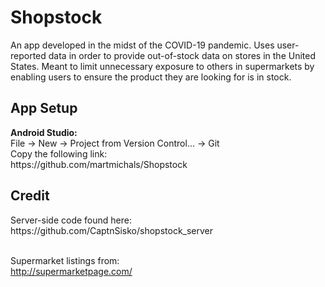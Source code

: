 # Shopstock

An app developed in the midst of the COVID-19 pandemic. Uses user-reported data in order to provide out-of-stock data on stores in the
United States. Meant to limit unnecessary exposure to others in supermarkets by enabling users to ensure the product they are looking for is
in stock.

<h2>App Setup</h2>
<b>Android Studio:</b><br>
File -> New -> Project from Version Control... -> Git <br>
Copy the following link:<br>
https://github.com/martmichals/Shopstock

<h2>Credit</h2>
Server-side code found here:<br>
https://github.com/CaptnSisko/shopstock_server<br><br>
  
Supermarket listings from:<br>
http://supermarketpage.com/<br>
